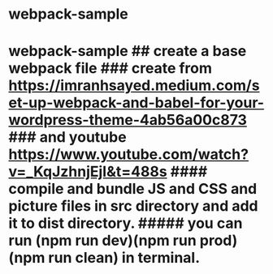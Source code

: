 # webpack-sample
 # webpack-sample ## create a base webpack file ### create from https://imranhsayed.medium.com/set-up-webpack-and-babel-for-your-wordpress-theme-4ab56a00c873 ### and youtube https://www.youtube.com/watch?v=_KqJzhnjEjI&t=488s #### compile and bundle JS and CSS and picture files in src directory and add it to dist directory. ##### you can run (npm run dev)(npm run prod)(npm run clean) in terminal.
